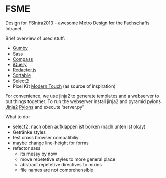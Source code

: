 FSME
====

Design for FSIntra2013 - awesome Metro Design for the Fachschafts Intranet.


Brief overview of used stuff:

- [Gumby](http://gumbyframework.com)
- [Sass](http://sass-lang.com)
- [Compass](http://compass-style.org)
- [jQuery](http://jquery.com)
- [Redactor.js](dactorjs.com)
- [Sortable](http://rubaxa.github.io/Sortable/)
- Select2
- Pixel Kit [Modern Touch](http://pixelkit.com/previews/flat-ui-kit/) (as source of inspiration)


For convenience, we use jinja2 to generate templates and a webserver to put things together.
To run the webserver install jinja2 and pyramid pylons [Jinja2](http://jinja.pocoo.org) [Pylons](http://www.pylonsproject.org) and execute 'server.py'

What to do:

- select2: nach oben aufklappen ist borken (nach unten ist okay)
- Getränke styles
- test cross browser compatibiliy
- maybe change line-height for forms
- refactor sass
    + its messy by now
    + move repetetive styles to more general place
    + abstract repetetive directives to mixins
    + file names are not comprehensible

